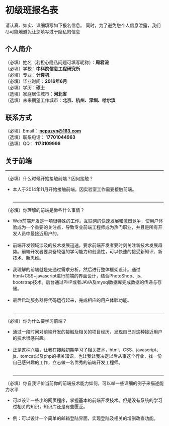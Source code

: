 # 初级班报名表

请认真、如实、详细填写如下报名信息。
同时，为了避免您个人信息泄露，我们尽可能地避免让您填写过于隐私的信息

## 个人简介

（必填）姓名（若担心隐私问题可填写昵称）：<strong>周君浣 </strong> <br/>
（必填）学校：<strong>中科院信息工程研究所 </strong><br/>
（必填）专业：<strong>计算机 </strong><br/>
（必填）毕业时间：<strong>2016年6月 </strong><br/>
（必填）学历：<strong>硕士 </strong><br/>
（选填）家庭居住城市：<strong>河北省 </strong><br/>
（选填）未来期望工作城市：<strong>北京、杭州、深圳、哈尔滨 </strong><br/>

## 联系方式

（必填）Email：<strong> nepuzyn@163.com </strong><br/>
（选填）联系电话：<strong> 17701044963 </strong><br/>
（选填）QQ：<strong> 1173109996 </strong><br/>

## 关于前端
<hr/>
（必填）什么时候开始接触前端？因何接触？<br/>
<ul>
<li>本人于2014年11月开始接触前端。因实验室工作需要接触前端。</li><br/><hr/>
</ul>

（必填）你理解的前端是做些什么事情？<br/>
<ul>
<li> Web前端开发是一项很特殊的工作。互联网的快速发展和激烈竞争，使用户体验成为一个重要的关注点，导致专业前端工程师成为热门职业，并且是所有开发人员中最接近用户的。</li><br/>
<li> 前端开发领域涉及的技术发展迅速，要求前端开发者要时刻关注新技术发展趋势。前端开发者要具备较强的学习能力和创造性，可以快速的接受新知识、新技术、新思维。</li><br/>
<li> 我理解的前端就是先通过需求分析，然后进行整体框架设计。通过html+CSS+javascript进行前端的界面设计，结合PhotoShop、js、bootstrap技术。后台通过PHP或者JAVA及mysql数据库完成数据的传递与存储。</li><br/>
<li> 最后启动服务器将代码运行起来，完成相应的用户体验功能。</li><br/><hr/>
</ul> 

（必填）你为什么要学习前端？
<ul>
<li> 通过一段时间对前端开发的接触及相关的项目经历，发现自己对这种接近用户的技术很感兴趣。</li><br/>
<li> 正是这种兴趣，让我在接触初期学习了相关技术，html、CSS、javascript、js、tomcat以及php的相关知识。也让我让我决定以后从事这个行业，找一份自己感兴趣的工作，立志做一名优秀的前端开发工程师。</li><br/><hr/>
</ul>

（必填）你自我评价当前你的前端技术能力如何，可以举一些详细的例子来描述能力水平
<ul>
<li>可以设计一些小的网页程序，掌握基本的前端开发技术。但是没有系统的学习过相关的知识，知识库还是有些匮乏。</li><br/>
<li>例：可以设计一个简单的邮箱登陆界面，实现登陆及相关的增删改查功能。</li><br/>
</ul>

